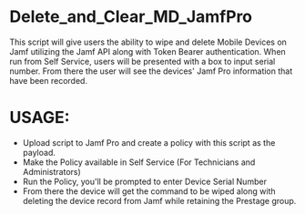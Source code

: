 # Delete_and_Clear_MD_JamfPro

This script will give users the ability to wipe and delete Mobile Devices on Jamf utilizing the Jamf API along with Token Bearer authentication. When run from Self Service, users will be presented with a box to input serial number. From there the user will see the devices' Jamf Pro information that have been recorded.

# USAGE:
  - Upload script to Jamf Pro and create a policy with this script as the payload. 
  - Make the Policy available in Self Service (For Technicians and Administrators)
  - Run the Policy, you'll be prompted to enter Device Serial Number 
   - From there the device will get the command to be wiped along with deleting the device record from Jamf while retaining the Prestage group.
